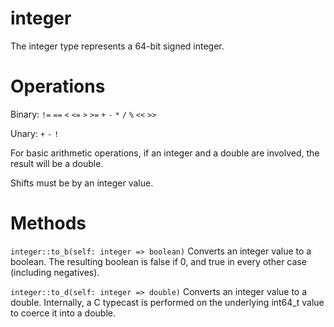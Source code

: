 integer
=======

The integer type represents a 64-bit signed integer.

# Operations

Binary: `!=` `==` `<` `<=` `>` `>=` `+` `-` `*` `/` `%` `<<` `>>`

Unary: `+` `-` `!`

For basic arithmetic operations, if an integer and a double are involved, the result will be a double.

Shifts must be by an integer value.

# Methods

`integer::to_b(self: integer => boolean)`
Converts an integer value to a boolean. The resulting boolean is false if 0, and true in every other case (including negatives).

`integer::to_d(self: integer => double)`
Converts an integer value to a double. Internally, a C typecast is performed on the underlying int64_t value to coerce it into a double.
